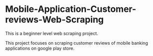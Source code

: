 # Mobile-Application-Customer-reviews-Web-Scraping

This is a beginner level web scraping project.

This project focuses on scraping customer reviews of mobile banking applications on google play store.
